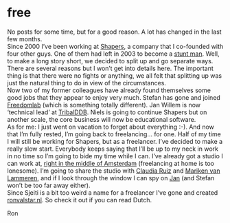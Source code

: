 <!--
  date: 2007-07-26
  modified: 2007-07-26
  slug: free
  type: post
  categories: work
  tags: Sjeiti
-->

# free

<p>No posts for some time, but for a good reason. A lot has changed in the last few months.<br />
Since 2000 I&#8217;ve been working at <a href="http://www.shapers.nl/" target="_blank">Shapers</a>, a company that I co-founded with four other guys. One of them had left in 2003 to become a <a href="http://www.actionpact.nl/" target="_blank">stunt man</a>. Well, to make a long story short, we decided to split up and go separate ways. There are several reasons but I won&#8217;t get into details here. The important thing is that there were no fights or anything, we all felt that splitting up was just the natural thing to do in view of the circumstances.<br />
Now two of my former colleagues have already found themselves some good jobs that they appear to enjoy very much. Stefan has gone and joined <a href="http://www.freedomlab.org/" target="_blank">Freedomlab</a> (which is something totally different). Jan Willem is now &#8216;technical lead&#8217; at <a href="http://www.tribalddb.nl/" target="_blank">TribalDDB</a>. Niels is going to continue Shapers but on another scale, the core business will now be educational software.<br />
As for me: I just went on vacation to forget about everything :-). And now that I&#8217;m fully rested, I&#8217;m going back to freelancing&#8230; for one. Half of my time I will still be working for Shapers, but as a freelancer. I&#8217;ve decided to make a really slow start. Everybody keeps saying that I&#8217;ll be up to my neck in work in no time so I&#8217;m going to bide my time while I can. I&#8217;ve already got a studio I can work at, <a href="http://maps.google.nl/maps/ms?ie=UTF8&#038;hl=en&#038;msa=0&#038;ll=52.37518,4.889946&#038;spn=0.06466,0.123425&#038;z=13&#038;om=1&#038;msid=115583994351870215156.0004362e34ae8018a159d" target="_blank">right in the middle of Amsterdam</a> (freelancing at home is too lonesome). I&#8217;m going to share the studio with <a href="http://www.cruiz.nl/" target="_blank">Claudia Ruiz</a> and <a href="http://www.urbanaction.eu/" target="_blank">Mariken van Lammeren</a>, and if I look through the window I can spy on <a href="http://www.kleinejan.org/" target="_blank">Jan</a> (and Stefan won&#8217;t be too far away either).<br />
Since Sjeiti is a bit too weird a name for a freelancer I&#8217;ve gone and created <a href="/" target="_blank">ronvalstar.nl</a>. So check it out if you can read Dutch.</p>
<p>Ron</p>
